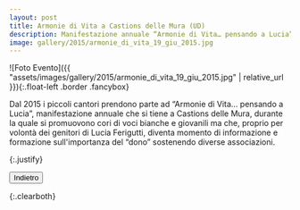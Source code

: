 ```yaml
---
layout: post
title: Armonie di Vita a Castions delle Mura (UD)
description: Manifestazione annuale “Armonie di Vita… pensando a Lucia” - Castions 19 giugno 2015.
image: gallery/2015/armonie_di_vita_19_giu_2015.jpg
---
```


![Foto Evento]({{ "assets/images/gallery/2015/armonie_di_vita_19_giu_2015.jpg" | relative_url }}){:.float-left .border .fancybox}

<p>Dal 2015 i piccoli cantori prendono parte ad “Armonie di Vita… pensando a Lucia”, manifestazione annuale che si tiene a Castions delle Mura, durante la quale si promuovono cori di voci bianche e giovanili ma che, proprio per volont&#224; dei genitori di Lucia Ferigutti, diventa momento di informazione e formazione sull&#39;importanza del “dono” sostenendo diverse associazioni.</p>{:.justify}

<button class="button special small" onClick="window.history.back();">Indietro</button>

<div></div>{:.clearboth}